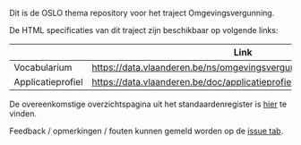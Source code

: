 Dit is de OSLO thema repository voor het traject Omgevingsvergunning.

De HTML specificaties van dit traject zijn beschikbaar op volgende links:

||Link|
|---|---|
|Vocabularium|https://data.vlaanderen.be/ns/omgevingsvergunning/|
|Applicatieprofiel|https://data.vlaanderen.be/doc/applicatieprofiel/omgevingsvergunning/|

De overeenkomstige overzichtspagina uit het standaardenregister is [hier](https://data.vlaanderen.be/standaarden/applicatieprofiel-omgevingsvergunning) te vinden.

Feedback / opmerkingen / fouten kunnen gemeld worden op de [issue tab](https://github.com/Informatievlaanderen/OSLOthema-omgevingsvergunning/issues).
